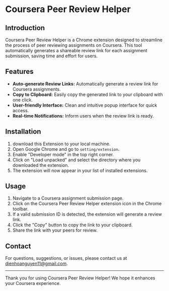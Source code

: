 # Coursera Peer Review Helper

## Introduction

Coursera Peer Review Helper is a Chrome extension designed to streamline the process of peer reviewing assignments on Coursera. This tool automatically generates a shareable review link for each assignment submission, saving time and effort for users.

## Features

- **Auto-generate Review Links:** Automatically generate a review link for Coursera assignments.
- **Copy to Clipboard:** Easily copy the generated link to your clipboard with one click.
- **User-friendly Interface:** Clean and intuitive popup interface for quick access.
- **Real-time Notifications:** Inform users when the review link is ready.

## Installation

1. download this Extension to your local machine.
2. Open Google Chrome and go to `setting/extension`.
3. Enable "Developer mode" in the top right corner.
4. Click on "Load unpacked" and select the directory where you downloaded the extension.
5. The extension will now appear in your list of installed extensions.

## Usage

1. Navigate to a Coursera assignment submission page.
2. Click on the Coursera Peer Review Helper extension icon in the Chrome toolbar.
3. If a valid submission ID is detected, the extension will generate a review link.
4. Click the "Copy" button to copy the link to your clipboard.
5. Share the link with your peers for review.

## Contact

For questions, suggestions, or issues, please contact us at dienhoanguyen11@gmail.com.

---

Thank you for using Coursera Peer Review Helper! We hope it enhances your Coursera experience.

